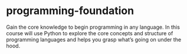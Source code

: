 # programming-foundation
Gain the core knowledge to begin programming in any language. In this course will use Python to explore the core concepts and structure of programming languages and helps you grasp what’s going on under the hood.
